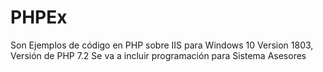 # PHPEx
Son Ejemplos de código en PHP sobre IIS para Windows 10 Version 1803, Versión de PHP 7.2
Se va a incluir programación para Sistema Asesores
